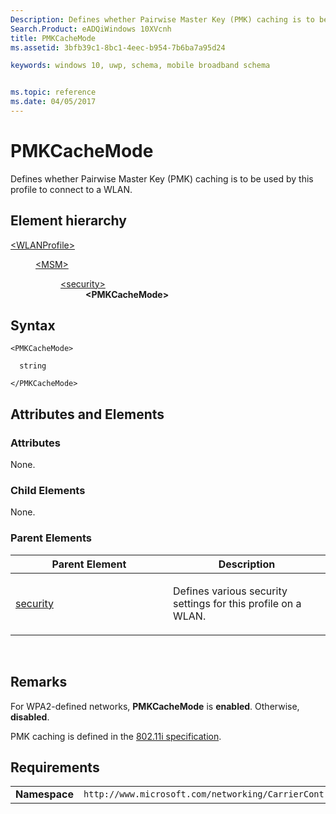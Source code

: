 ```yaml
---
Description: Defines whether Pairwise Master Key (PMK) caching is to be used by this profile to connect to a WLAN.
Search.Product: eADQiWindows 10XVcnh
title: PMKCacheMode
ms.assetid: 3bfb39c1-8bc1-4eec-b954-7b6ba7a95d24

keywords: windows 10, uwp, schema, mobile broadband schema


ms.topic: reference
ms.date: 04/05/2017
---
```


# PMKCacheMode


Defines whether Pairwise Master Key (PMK) caching is to be used by this profile to connect to a WLAN.

## Element hierarchy

<dl>
<dt><a href="element-wlanprofile.md">&lt;WLANProfile&gt;</a></dt>
<dd>
<dl>
<dt><a href="element-msm.md">&lt;MSM&gt;</a></dt>
<dd>
<dl>
<dt><a href="element-security.md">&lt;security&gt;</a></dt>
<dd><b>&lt;PMKCacheMode&gt;</b></dd>
</dl>
</dd>
</dl>
</dd>
</dl>

## Syntax

``` syntax
<PMKCacheMode>

  string

</PMKCacheMode>
```

## Attributes and Elements


### Attributes

None.

### Child Elements

None.

### Parent Elements

<table>
<colgroup>
<col width="50%" />
<col width="50%" />
</colgroup>
<thead>
<tr class="header">
<th>Parent Element</th>
<th>Description</th>
</tr>
</thead>
<tbody>
<tr class="odd">
<td><a href="element-security.md">security</a> </td>
<td><p>Defines various security settings for this profile on a WLAN.</p></td>
</tr>
</tbody>
</table>

 

## Remarks

For WPA2-defined networks, **PMKCacheMode** is **enabled**. Otherwise, **disabled**.

PMK caching is defined in the [802.11i specification](https://standards.ieee.org/getieee802/download/802.11i-2004.pdf).

## Requirements

|          |         |
|----------|--------------|
| **Namespace** | `http://www.microsoft.com/networking/CarrierControl/WLAN/v1` |

 

 



